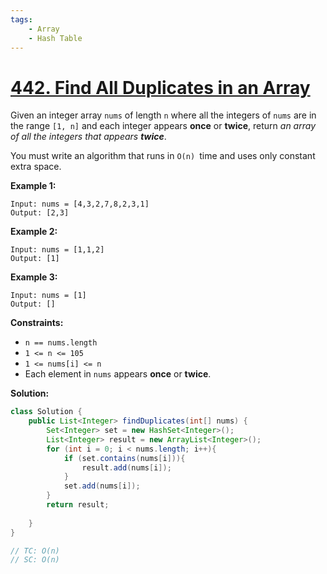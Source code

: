 ```yaml
---
tags:
    - Array
    - Hash Table
---
```


# [442. Find All Duplicates in an Array](https://leetcode.com/problems/find-all-duplicates-in-an-array/)

Given an integer array `nums` of length `n` where all the integers of `nums` are in the range `[1, n]` and each integer appears **once** or **twice**, return *an array of all the integers that appears **twice***.

You must write an algorithm that runs in `O(n) `time and uses only constant extra space.

 

**Example 1:**

```
Input: nums = [4,3,2,7,8,2,3,1]
Output: [2,3]
```

**Example 2:**

```
Input: nums = [1,1,2]
Output: [1]
```

**Example 3:**

```
Input: nums = [1]
Output: []
```

 

**Constraints:**

- `n == nums.length`
- `1 <= n <= 105`
- `1 <= nums[i] <= n`
- Each element in `nums` appears **once** or **twice**.



**Solution:**

```java
class Solution {
    public List<Integer> findDuplicates(int[] nums) {
        Set<Integer> set = new HashSet<Integer>();
        List<Integer> result = new ArrayList<Integer>();
        for (int i = 0; i < nums.length; i++){
            if (set.contains(nums[i])){
                result.add(nums[i]);
            }
            set.add(nums[i]);
        }
        return result;
        
    }
}

// TC: O(n)
// SC: O(n)
```


